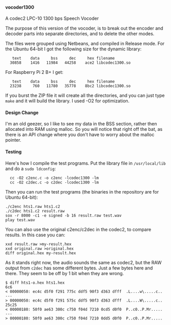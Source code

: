 #### vocoder1300
A codec2 LPC-10 1300 bps Speech Vocoder

The purpose of this version of the vocoder, is to break out the encoder and decoder parts into separate directories, and to delete the other modes.

The files were grouped using Netbeans, and compiled in Release mode. For the Ubuntu 64-bit I got the following size for the dynamic library:
```
   text	   data	    bss	    dec	    hex	filename
  30858	   1416	  11984	  44258	   ace2	libcodec1300.so
```
For Raspberry Pi 2 B+ I get:
```
   text	   data	    bss	    dec	    hex	filename
  23238	    760	  11780	  35778	   8bc2	libcodec1300.so
```
If you burst the ZIP file it will create all the directories, and you can just type ```make``` and it will build the library. I used -O2 for optimization.

#### Design Change
I'm an old geezer, so I like to see my data in the BSS section, rather then allocated into RAM using malloc. So you will notice that right off the bat, as there is an API change where you don't have to worry about the malloc pointer.

#### Testing
Here's how I compile the test programs. Put the library file in ```/usr/local/lib``` and do a ```sudo ldconfig```:
```
  cc -O2 c2enc.c -o c2enc -lcodec1300 -lm
  cc -O2 c2dec.c -o c2dec -lcodec1300 -lm
```
Then you can run the test programs (the binaries in the repository are for Ubuntu 64-bit):
```
./c2enc hts1.raw hts1.c2
./c2dec hts1.c2 result.raw
sox -r 8000 -c1 -e signed -b 16 result.raw test.wav
play test.wav
```
You can also use the original c2enc/c2dec in the codec2, to compare results. In this case you can:
```
xxd result.raw >my-result.hex
xxd original.raw >original.hex
diff original.hex my-result.hex
```
As it stands right now, the audio sounds the same as codec2, but the RAW output from ```c2dec``` has some different bytes. Just a few bytes here and there. They seem to be off by 1 bit when they are wrong.

```
$ diff hts1-o.hex hts1.hex 
6c6
< 00000050: ec4c d5f0 f291 775c ddf5 90f3 d363 dfff  .L....w\.....c..
---
> 00000050: ec4c d5f0 f291 575c ddf5 90f3 d363 dfff  .L....W\.....c..
25c25
< 00000180: 50f0 ae63 300c c750 f04d 7210 0cd5 d0f0  P..c0..P.Mr.....
---
> 00000180: 50f0 ae63 300c c750 f04d 7210 0dd5 d0f0  P..c0..P.Mr.....
```

